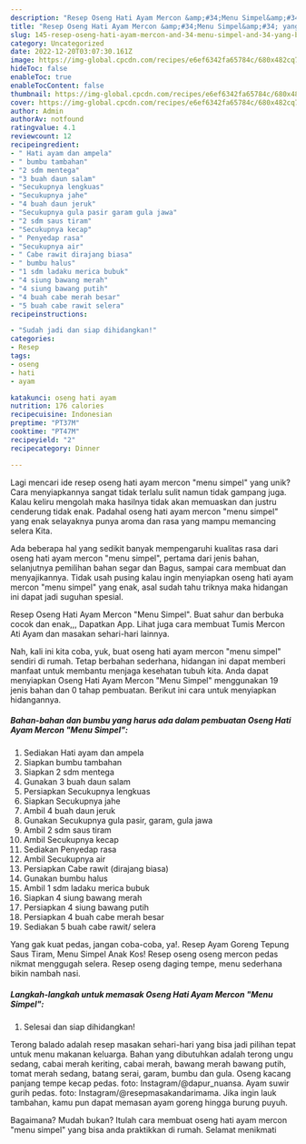 ```yaml
---
description: "Resep Oseng Hati Ayam Mercon &amp;#34;Menu Simpel&amp;#34; yang Bisa Manjain Lidah"
title: "Resep Oseng Hati Ayam Mercon &amp;#34;Menu Simpel&amp;#34; yang Bisa Manjain Lidah"
slug: 145-resep-oseng-hati-ayam-mercon-and-34-menu-simpel-and-34-yang-bisa-manjain-lidah
category: Uncategorized
date: 2022-12-20T03:07:30.161Z
image: https://img-global.cpcdn.com/recipes/e6ef6342fa65784c/680x482cq70/oseng-hati-ayam-mercon-menu-simpel-foto-resep-utama.jpg
hideToc: false
enableToc: true
enableTocContent: false
thumbnail: https://img-global.cpcdn.com/recipes/e6ef6342fa65784c/680x482cq70/oseng-hati-ayam-mercon-menu-simpel-foto-resep-utama.jpg
cover: https://img-global.cpcdn.com/recipes/e6ef6342fa65784c/680x482cq70/oseng-hati-ayam-mercon-menu-simpel-foto-resep-utama.jpg
author: Admin
authorAv: notfound
ratingvalue: 4.1
reviewcount: 12
recipeingredient:
- " Hati ayam dan ampela"
- " bumbu tambahan"
- "2 sdm mentega"
- "3 buah daun salam"
- "Secukupnya lengkuas"
- "Secukupnya jahe"
- "4 buah daun jeruk"
- "Secukupnya gula pasir garam gula jawa"
- "2 sdm saus tiram"
- "Secukupnya kecap"
- " Penyedap rasa"
- "Secukupnya air"
- " Cabe rawit dirajang biasa"
- " bumbu halus"
- "1 sdm ladaku merica bubuk"
- "4 siung bawang merah"
- "4 siung bawang putih"
- "4 buah cabe merah besar"
- "5 buah cabe rawit selera"
recipeinstructions:

- "Sudah jadi dan siap dihidangkan!"
categories:
- Resep
tags:
- oseng
- hati
- ayam

katakunci: oseng hati ayam 
nutrition: 176 calories
recipecuisine: Indonesian
preptime: "PT37M"
cooktime: "PT47M"
recipeyield: "2"
recipecategory: Dinner

---
```





Lagi mencari ide resep oseng hati ayam mercon &#34;menu simpel&#34; yang unik? Cara menyiapkannya sangat tidak terlalu sulit namun tidak gampang juga. Kalau keliru mengolah maka hasilnya tidak akan memuaskan dan justru cenderung tidak enak. Padahal oseng hati ayam mercon &#34;menu simpel&#34; yang enak selayaknya punya aroma dan rasa yang mampu memancing selera Kita.





Ada beberapa hal yang sedikit banyak mempengaruhi kualitas rasa dari oseng hati ayam mercon &#34;menu simpel&#34;, pertama dari jenis bahan, selanjutnya pemilihan bahan segar dan Bagus, sampai cara membuat dan menyajikannya. Tidak usah pusing kalau ingin menyiapkan oseng hati ayam mercon &#34;menu simpel&#34; yang enak,      asal sudah tahu triknya maka hidangan ini dapat jadi suguhan spesial.














Resep Oseng Hati Ayam Mercon &#34;Menu Simpel&#34;. Buat sahur dan berbuka cocok dan enak,,, Dapatkan App. Lihat juga cara membuat Tumis Mercon Ati Ayam dan masakan sehari-hari lainnya.






Nah, kali ini kita coba, yuk, buat oseng hati ayam mercon &#34;menu simpel&#34; sendiri di rumah. Tetap berbahan sederhana, hidangan ini dapat memberi manfaat untuk membantu menjaga kesehatan tubuh kita. Anda dapat menyiapkan Oseng Hati Ayam Mercon &#34;Menu Simpel&#34; menggunakan 19 jenis bahan dan 0 tahap pembuatan. Berikut ini cara untuk menyiapkan hidangannya.

<!--inarticleads1-->

##### Bahan-bahan dan bumbu yang harus ada dalam pembuatan Oseng Hati Ayam Mercon &#34;Menu Simpel&#34;:

1. Sediakan  Hati ayam dan ampela
1. Siapkan  bumbu tambahan
1. Siapkan 2 sdm mentega
1. Gunakan 3 buah daun salam
1. Persiapkan Secukupnya lengkuas
1. Siapkan Secukupnya jahe
1. Ambil 4 buah daun jeruk
1. Gunakan Secukupnya gula pasir, garam, gula jawa
1. Ambil 2 sdm saus tiram
1. Ambil Secukupnya kecap
1. Sediakan  Penyedap rasa
1. Ambil Secukupnya air
1. Persiapkan  Cabe rawit (dirajang biasa)
1. Gunakan  bumbu halus
1. Ambil 1 sdm ladaku merica bubuk
1. Siapkan 4 siung bawang merah
1. Persiapkan 4 siung bawang putih
1. Persiapkan 4 buah cabe merah besar
1. Sediakan 5 buah cabe rawit/ selera


Yang gak kuat pedas, jangan coba-coba, ya!. Resep Ayam Goreng Tepung Saus Tiram, Menu Simpel Anak Kos! Resep oseng oseng mercon pedas nikmat menggugah selera. Resep oseng daging tempe, menu sederhana bikin nambah nasi. 

<!--inarticleads2-->

##### Langkah-langkah untuk memasak Oseng Hati Ayam Mercon &#34;Menu Simpel&#34;:


1. Selesai dan siap dihidangkan!

Terong balado adalah resep masakan sehari-hari yang bisa jadi pilihan tepat untuk menu makanan keluarga. Bahan yang dibutuhkan adalah terong ungu sedang, cabai merah keriting, cabai merah, bawang merah bawang putih, tomat merah sedang, batang serai, garam, bumbu dan gula. Oseng kacang panjang tempe kecap pedas. foto: Instagram/@dapur_nuansa. Ayam suwir gurih pedas. foto: Instagram/@resepmasakandarimama. Jika ingin lauk tambahan, kamu pun dapat memasan ayam goreng hingga burung puyuh. 

Bagaimana? Mudah bukan? Itulah cara membuat oseng hati ayam mercon &#34;menu simpel&#34; yang bisa anda praktikkan di rumah. Selamat menikmati
